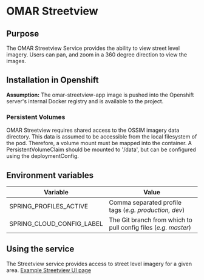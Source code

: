 # OMAR Streetview

## Purpose
The OMAR Streetview Service provides the ability to view street level imagery.  Users can pan, and zoom in a 360 degree direction to view the images.

## Installation in Openshift

**Assumption:** The omar-streetview-app image is pushed into the Openshift server's internal Docker registry and is available to the project.

### Persistent Volumes

OMAR Streetview requires shared access to the OSSIM imagery data directory.  This data is assumed to be accessible from the local filesystem of the pod.  Therefore, a volume mount must be mapped into the container.  A PersistentVolumeClaim should be mounted to '/data', but can be configured using the deploymentConfig.

## Environment variables

|Variable|Value|
|------|------|
|SPRING_PROFILES_ACTIVE|Comma separated profile tags (*e.g. production, dev*)|
|SPRING_CLOUD_CONFIG_LABEL|The Git branch from which to pull config files (*e.g. master*)|

## Using the service
The Streetview service provides access to street level imagery for a given area. [Example Streetview UI page](https://omar-dev.ossim.io/omar-streetview/streetview/10011059150713114359400)